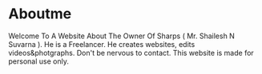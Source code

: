 # Aboutme
Welcome To A Website About The Owner Of Sharps ( Mr. Shailesh N Suvarna ).
He is a Freelancer.
He creates websites, edits videos&photgraphs.
Don't be nervous to contact.
This website is made for personal use only.
